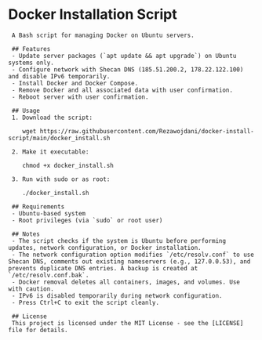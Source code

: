# Docker Installation Script

     A Bash script for managing Docker on Ubuntu servers.

     ## Features
     - Update server packages (`apt update && apt upgrade`) on Ubuntu systems only.
     - Configure network with Shecan DNS (185.51.200.2, 178.22.122.100) and disable IPv6 temporarily.
     - Install Docker and Docker Compose.
     - Remove Docker and all associated data with user confirmation.
     - Reboot server with user confirmation.
     
     ## Usage
     1. Download the script:
     
        wget https://raw.githubusercontent.com/Rezawojdani/docker-install-script/main/docker_install.sh
       
     2. Make it executable:
        
        chmod +x docker_install.sh
     
     3. Run with sudo or as root:
      
        ./docker_install.sh
     
     ## Requirements
     - Ubuntu-based system
     - Root privileges (via `sudo` or root user)

     ## Notes
     - The script checks if the system is Ubuntu before performing updates, network configuration, or Docker installation.
     - The network configuration option modifies `/etc/resolv.conf` to use Shecan DNS, comments out existing nameservers (e.g., 127.0.0.53), and prevents duplicate DNS entries. A backup is created at `/etc/resolv.conf.bak`.
     - Docker removal deletes all containers, images, and volumes. Use with caution.
     - IPv6 is disabled temporarily during network configuration.
     - Press Ctrl+C to exit the script cleanly.

     ## License
     This project is licensed under the MIT License - see the [LICENSE] file for details.
    
